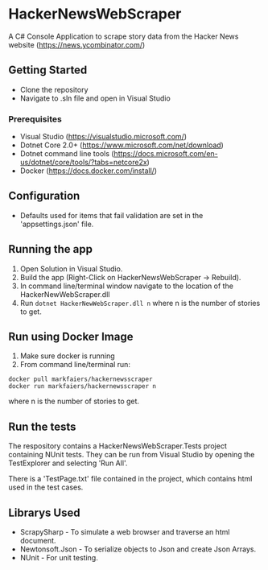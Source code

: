 # HackerNewsWebScraper

A C# Console Application to scrape story data from the Hacker News website (https://news.ycombinator.com/)

## Getting Started

* Clone the repository 
* Navigate to .sln file and open in Visual Studio

### Prerequisites

* Visual Studio (https://visualstudio.microsoft.com/)
* Dotnet Core 2.0+ (https://www.microsoft.com/net/download)
* Dotnet command line tools (https://docs.microsoft.com/en-us/dotnet/core/tools/?tabs=netcore2x)
* Docker (https://docs.docker.com/install/)

## Configuration 

* Defaults used for items that fail validation are set in the 'appsettings.json' file.

## Running the app

1) Open Solution in Visual Studio.
2) Build the app (Right-Click on HackerNewsWebScraper -> Rebuild).
3) In command line/terminal window navigate to the location of the HackerNewWebScraper.dll
4) Run ``` dotnet HackerNewWebScraper.dll n ``` where n is the number of stories to get.

## Run using Docker Image

1) Make sure docker is running
2) From command line/terminal run:
``` 
docker pull markfaiers/hackernewsscraper
docker run markfaiers/hackernewsscraper n
```
where n is the number of stories to get.

## Run the tests
The respository contains a HackerNewsWebScraper.Tests project containing NUnit tests. 
They can be run from Visual Studio by opening the TestExplorer and selecting 'Run All'.

There is a 'TestPage.txt' file contained in the project, which contains html used in the test cases.

## Librarys Used

* ScrapySharp - To simulate a web browser and traverse an html document.
* Newtonsoft.Json - To serialize objects to Json and create Json Arrays.
* NUnit - For unit testing.

